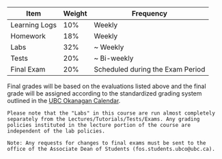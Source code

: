 | Item                | Weight | Frequency                        |
|---------------------|--------|----------------------------------|
| Learning Logs       | 10%    | Weekly                           |
| Homework            | 18%    | Weekly                           |
| Labs                | 32%    | ~ Weekly                         |
| Tests               | 20%    | ~ Bi-weekly                      |
| Final Exam          | 20%    | Scheduled during the Exam Period |

Final grades will be based on the evaluations listed above and the final grade will be assigned according to the standardized grading system outlined in the [UBC Okanagan Calendar](http://okanagan.students.ubc.ca/calendar/).

```{caution} 
Please note that the "Labs" in this course are run almost completely separately from the Lectures/Tutorials/Tests/Exams. Any grading policies instituted in the lecture portion of the course are independent of the lab policies.
```

```{note}
Note: Any requests for changes to final exams must be sent to the office of the Associate Dean of Students (fos.students.ubco@ubc.ca).
```